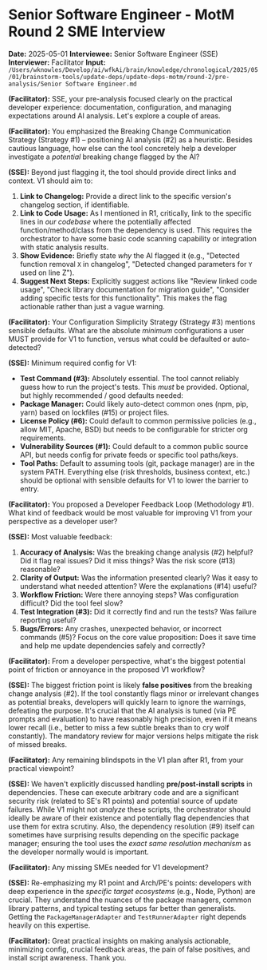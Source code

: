 # Senior Software Engineer - MotM Round 2 SME Interview

**Date:** 2025-05-01
**Interviewee:** Senior Software Engineer (SSE)
**Interviewer:** Facilitator
**Input:** `/Users/wknowles/Develop/ai/wfkAi/brain/knowledge/chronological/2025/05/01/brainstorm-tools/update-deps/update-deps-motm/round-2/pre-analysis/Senior Software Engineer.md`

**(Facilitator):** SSE, your pre-analysis focused clearly on the practical developer experience: documentation, configuration, and managing expectations around AI analysis. Let's explore a couple of areas.

**(Facilitator):** You emphasized the Breaking Change Communication Strategy (Strategy #1) – positioning AI analysis (#2) as a heuristic. Besides cautious language, how else can the tool concretely help a developer investigate a *potential* breaking change flagged by the AI?

**(SSE):** Beyond just flagging it, the tool should provide direct links and context. V1 should aim to:
1.  **Link to Changelog:** Provide a direct link to the specific version's changelog section, if identifiable.
2.  **Link to Code Usage:** As I mentioned in R1, critically, link to the specific lines in *our codebase* where the potentially affected function/method/class from the dependency is used. This requires the orchestrator to have some basic code scanning capability or integration with static analysis results.
3.  **Show Evidence:** Briefly state *why* the AI flagged it (e.g., "Detected function removal `X` in changelog", "Detected changed parameters for `Y` used on line Z").
4.  **Suggest Next Steps:** Explicitly suggest actions like "Review linked code usage", "Check library documentation for migration guide", "Consider adding specific tests for this functionality".
This makes the flag actionable rather than just a vague warning.

**(Facilitator):** Your Configuration Simplicity Strategy (Strategy #3) mentions sensible defaults. What are the absolute *minimum* configurations a user MUST provide for V1 to function, versus what could be defaulted or auto-detected?

**(SSE):** Minimum required config for V1:
*   **Test Command (#3):** Absolutely essential. The tool cannot reliably guess how to run the project's tests. This *must* be provided.
Optional, but highly recommended / good defaults needed:
*   **Package Manager:** Could likely auto-detect common ones (npm, pip, yarn) based on lockfiles (#15) or project files.
*   **License Policy (#6):** Could default to common permissive policies (e.g., allow MIT, Apache, BSD) but needs to be configurable for stricter org requirements.
*   **Vulnerability Sources (#1):** Could default to a common public source API, but needs config for private feeds or specific tool paths/keys.
*   **Tool Paths:** Default to assuming tools (git, package manager) are in the system PATH.
Everything else (risk thresholds, business context, etc.) should be optional with sensible defaults for V1 to lower the barrier to entry.

**(Facilitator):** You proposed a Developer Feedback Loop (Methodology #1). What kind of feedback would be most valuable for improving V1 from your perspective as a developer user?

**(SSE):** Most valuable feedback:
1.  **Accuracy of Analysis:** Was the breaking change analysis (#2) helpful? Did it flag real issues? Did it miss things? Was the risk score (#13) reasonable?
2.  **Clarity of Output:** Was the information presented clearly? Was it easy to understand what needed attention? Were the explanations (#14) useful?
3.  **Workflow Friction:** Were there annoying steps? Was configuration difficult? Did the tool feel slow?
4.  **Test Integration (#3):** Did it correctly find and run the tests? Was failure reporting useful?
5.  **Bugs/Errors:** Any crashes, unexpected behavior, or incorrect commands (#5)?
Focus on the core value proposition: Does it save time and help me update dependencies safely and correctly?

**(Facilitator):** From a developer perspective, what's the biggest potential point of friction or annoyance in the proposed V1 workflow?

**(SSE):** The biggest friction point is likely **false positives** from the breaking change analysis (#2). If the tool constantly flags minor or irrelevant changes as potential breaks, developers will quickly learn to ignore the warnings, defeating the purpose. It's crucial that the AI analysis is tuned (via PE prompts and evaluation) to have reasonably high precision, even if it means lower recall (i.e., better to miss a few subtle breaks than to cry wolf constantly). The mandatory review for major versions helps mitigate the risk of missed breaks.

**(Facilitator):** Any remaining blindspots in the V1 plan after R1, from your practical viewpoint?

**(SSE):** We haven't explicitly discussed handling **pre/post-install scripts** in dependencies. These can execute arbitrary code and are a significant security risk (related to SE's R1 points) and potential source of update failures. While V1 might not *analyze* these scripts, the orchestrator should ideally be aware of their existence and potentially flag dependencies that use them for extra scrutiny. Also, the dependency resolution (#9) itself can sometimes have surprising results depending on the specific package manager; ensuring the tool uses the *exact same resolution mechanism* as the developer normally would is important.

**(Facilitator):** Any missing SMEs needed for V1 development?

**(SSE):** Re-emphasizing my R1 point and Arch/PE's points: developers with deep experience in the *specific target ecosystems* (e.g., Node, Python) are crucial. They understand the nuances of the package managers, common library patterns, and typical testing setups far better than generalists. Getting the `PackageManagerAdapter` and `TestRunnerAdapter` right depends heavily on this expertise.

**(Facilitator):** Great practical insights on making analysis actionable, minimizing config, crucial feedback areas, the pain of false positives, and install script awareness. Thank you. 